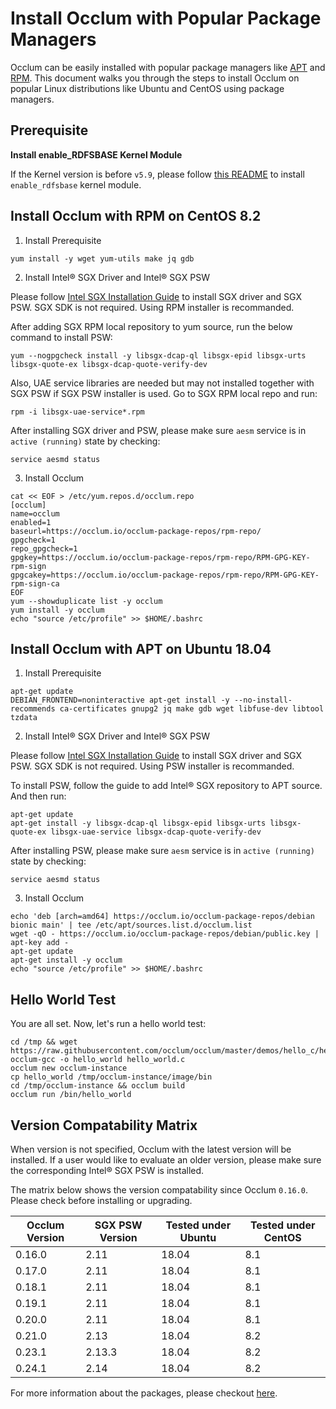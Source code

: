 # Install Occlum with Popular Package Managers

Occlum can be easily installed with popular package managers like [APT](https://en.wikipedia.org/wiki/APT_(software)) and [RPM](https://en.wikipedia.org/wiki/RPM_Package_Manager). This document walks you through the steps to install Occlum on popular Linux distributions like Ubuntu and CentOS using package managers.

## Prerequisite

**Install enable_RDFSBASE Kernel Module**

If the Kernel version is before `v5.9`, please follow [this README](https://github.com/occlum/enable_rdfsbase/blob/master/README.md) to install `enable_rdfsbase` kernel module.


## Install Occlum with RPM on CentOS 8.2

1. Install Prerequisite
```
yum install -y wget yum-utils make jq gdb
```

2. Install Intel® SGX Driver and Intel® SGX PSW

Please follow [Intel SGX Installation Guide](https://download.01.org/intel-sgx/sgx-linux/2.13/docs/Intel_SGX_Installation_Guide_Linux_2.13_Open_Source.pdf) to install SGX driver and SGX PSW. SGX SDK is not required. Using RPM installer is recommanded. 

After adding SGX RPM local repository to yum source, run the below command to install PSW:
```
yum --nogpgcheck install -y libsgx-dcap-ql libsgx-epid libsgx-urts libsgx-quote-ex libsgx-dcap-quote-verify-dev
```

Also, UAE service libraries are needed but may not installed together with SGX PSW if SGX PSW installer is used. Go to SGX RPM local repo and run:
```
rpm -i libsgx-uae-service*.rpm
```

After installing SGX driver and PSW, please make sure `aesm` service is in `active (running)` state by checking:
```
service aesmd status
```

3. Install Occlum
```
cat << EOF > /etc/yum.repos.d/occlum.repo
[occlum]
name=occlum
enabled=1
baseurl=https://occlum.io/occlum-package-repos/rpm-repo/
gpgcheck=1
repo_gpgcheck=1
gpgkey=https://occlum.io/occlum-package-repos/rpm-repo/RPM-GPG-KEY-rpm-sign
gpgcakey=https://occlum.io/occlum-package-repos/rpm-repo/RPM-GPG-KEY-rpm-sign-ca
EOF
yum --showduplicate list -y occlum
yum install -y occlum
echo "source /etc/profile" >> $HOME/.bashrc
```


## Install Occlum with APT on Ubuntu 18.04

1. Install Prerequisite
```
apt-get update
DEBIAN_FRONTEND=noninteractive apt-get install -y --no-install-recommends ca-certificates gnupg2 jq make gdb wget libfuse-dev libtool tzdata
```

2. Install Intel® SGX Driver and Intel® SGX PSW

Please follow [Intel SGX Installation Guide](https://download.01.org/intel-sgx/sgx-linux/2.13/docs/Intel_SGX_Installation_Guide_Linux_2.13_Open_Source.pdf) to install SGX driver and SGX PSW. SGX SDK is not required. Using PSW installer is recommanded.

To install PSW, follow the guide to add Intel® SGX repository to APT source. And then run:
```
apt-get update
apt-get install -y libsgx-dcap-ql libsgx-epid libsgx-urts libsgx-quote-ex libsgx-uae-service libsgx-dcap-quote-verify-dev
```

After installing PSW, please make sure `aesm` service is in `active (running)` state by checking:
```
service aesmd status
```

3. Install Occlum
```
echo 'deb [arch=amd64] https://occlum.io/occlum-package-repos/debian bionic main' | tee /etc/apt/sources.list.d/occlum.list
wget -qO - https://occlum.io/occlum-package-repos/debian/public.key | apt-key add -
apt-get update
apt-get install -y occlum
echo "source /etc/profile" >> $HOME/.bashrc
```


## Hello World Test

You are all set. Now, let's run a hello world test:
```
cd /tmp && wget https://raw.githubusercontent.com/occlum/occlum/master/demos/hello_c/hello_world.c
occlum-gcc -o hello_world hello_world.c
occlum new occlum-instance
cp hello_world /tmp/occlum-instance/image/bin
cd /tmp/occlum-instance && occlum build
occlum run /bin/hello_world
```


## Version Compatability Matrix

When version is not specified, Occlum with the latest version will be installed. If a user would like to evaluate an older version, please make sure the corresponding Intel® SGX PSW is installed.

The matrix below shows the version compatability since Occlum `0.16.0`. Please check before installing or upgrading.

| Occlum Version  |  SGX PSW Version  | Tested under Ubuntu | Tested under CentOS |
| --------------- | ----------------- | ------------------- | ------------------- |
|     0.16.0      |       2.11        |        18.04        |         8.1         |
|     0.17.0      |       2.11        |        18.04        |         8.1         |
|     0.18.1      |       2.11        |        18.04        |         8.1         |
|     0.19.1      |       2.11        |        18.04        |         8.1         |
|     0.20.0      |       2.11        |        18.04        |         8.1         |
|     0.21.0      |       2.13        |        18.04        |         8.2         |
|     0.23.1      |       2.13.3      |        18.04        |         8.2         |
|     0.24.1      |       2.14        |        18.04        |         8.2         |

For more information about the packages, please checkout [here](../tools/installer/README.md).

